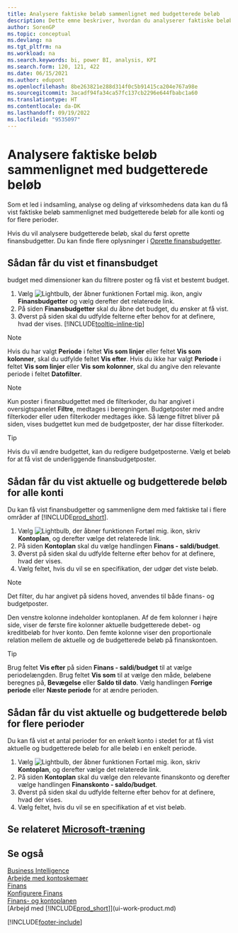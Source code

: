 ```yaml
---
title: Analysere faktiske beløb sammenlignet med budgetterede beløb
description: Dette emne beskriver, hvordan du analyserer faktiske beløb vs. budgetterede beløb som en metode til at indsamle, analysere og dele virksomhedens data.
author: SorenGP
ms.topic: conceptual
ms.devlang: na
ms.tgt_pltfrm: na
ms.workload: na
ms.search.keywords: bi, power BI, analysis, KPI
ms.search.form: 120, 121, 422
ms.date: 06/15/2021
ms.author: edupont
ms.openlocfilehash: 8be263821e288d314f0c5b91415ca204e767a98e
ms.sourcegitcommit: 3acadf94fa34ca57fc137cb2296e644fbabc1a60
ms.translationtype: HT
ms.contentlocale: da-DK
ms.lasthandoff: 09/19/2022
ms.locfileid: "9535097"
---
```

# <a name="analyze-actual-amounts-versus-budgeted-amounts"></a>Analysere faktiske beløb sammenlignet med budgetterede beløb
Som et led i indsamling, analyse og deling af virksomhedens data kan du få vist faktiske beløb sammenlignet med budgetterede beløb for alle konti og for flere perioder.

Hvis du vil analysere budgetterede beløb, skal du først oprette finansbudgetter. Du kan finde flere oplysninger i [Oprette finansbudgetter](finance-how-create-budgets.md).

## <a name="to-view-a-gl-budget"></a>Sådan får du vist et finansbudget
budget med dimensioner kan du filtrere poster og få vist et bestemt budget.

1. Vælg ![Lightbulb, der åbner funktionen Fortæl mig.](media/ui-search/search_small.png "Fortæl mig, hvad du vil foretage dig") ikon, angiv **Finansbudgetter** og vælg derefter det relaterede link.
2. På siden **Finansbudgetter** skal du åbne det budget, du ønsker at få vist.  
3. Øverst på siden skal du udfylde felterne efter behov for at definere, hvad der vises. [!INCLUDE[tooltip-inline-tip](includes/tooltip-inline-tip_md.md)]

> [!NOTE]  
>   Hvis du har valgt **Periode** i feltet **Vis som linjer** eller feltet **Vis som kolonner**, skal du udfylde feltet **Vis efter**. Hvis du ikke har valgt **Periode** i feltet **Vis som linjer** eller **Vis som kolonner**, skal du angive den relevante periode i feltet **Datofilter**.  

> [!NOTE]  
>   Kun poster i finansbudgettet med de filterkoder, du har angivet i oversigtspanelet **Filtre**, medtages i beregningen. Budgetposter med andre filterkoder eller uden filterkoder medtages ikke. Så længe filtret bliver på siden, vises budgettet kun med de budgetposter, der har disse filterkoder.  

> [!TIP]  
>   Hvis du vil ændre budgettet, kan du redigere budgetposterne. Vælg et beløb for at få vist de underliggende finansbudgetposter.

## <a name="to-view-actual-and-budgeted-amounts-for-all-accounts"></a>Sådan får du vist aktuelle og budgetterede beløb for alle konti  
Du kan få vist finansbudgetter og sammenligne dem med faktiske tal i flere områder af [!INCLUDE[prod_short](includes/prod_short.md)].

1. Vælg ![Lightbulb, der åbner funktionen Fortæl mig.](media/ui-search/search_small.png "Fortæl mig, hvad du vil foretage dig") ikon, skriv **Kontoplan**, og derefter vælge det relaterede link.  
2. På siden **Kontoplan** skal du vælge handlingen **Finans - saldi/budget**.
3. Øverst på siden skal du udfylde felterne efter behov for at definere, hvad der vises.  
4. Vælg feltet, hvis du vil se en specifikation, der udgør det viste beløb.  

> [!NOTE]  
>   Det filter, du har angivet på sidens hoved, anvendes til både finans- og budgetposter.

Den venstre kolonne indeholder kontoplanen. Af de fem kolonner i højre side, viser de første fire kolonner aktuelle budgetterede debet- og kreditbeløb for hver konto. Den femte kolonne viser den proportionale relation mellem de aktuelle og de budgetterede beløb på finanskontoen.  

> [!TIP]  
>   Brug feltet **Vis efter** på siden **Finans - saldi/budget** til at vælge periodelængden. Brug feltet **Vis som** til at vælge den måde, beløbene beregnes på, **Bevægelse** eller **Saldo til dato**. Vælg handlingen **Forrige periode** eller **Næste periode** for at ændre perioden.  

## <a name="to-view-actual-and-budgeted-amounts-for-several-periods"></a>Sådan får du vist aktuelle og budgetterede beløb for flere perioder  
Du kan få vist et antal perioder for en enkelt konto i stedet for at få vist aktuelle og budgetterede beløb for alle beløb i en enkelt periode.  

1. Vælg ![Lightbulb, der åbner funktionen Fortæl mig.](media/ui-search/search_small.png "Fortæl mig, hvad du vil foretage dig") ikon, skriv **Kontoplan**, og derefter vælge det relaterede link.  
2. På siden **Kontoplan** skal du vælge den relevante finanskonto og derefter vælge handlingen **Finanskonto - saldo/budget**.  
3. Øverst på siden skal du udfylde felterne efter behov for at definere, hvad der vises.   
4. Vælg feltet, hvis du vil se en specifikation af et vist beløb.  

## <a name="see-related-microsoft-training"></a>Se relateret [Microsoft-træning](/training/modules/budgets-exchange-rates-dynamics-365-business-central/index)

## <a name="see-also"></a>Se også
[Business Intelligence](bi.md)  
[Arbejde med kontoskemaer](bi-how-work-account-schedule.md)  
[Finans](finance.md)  
[Konfigurere Finans](finance-setup-finance.md)  
[Finans- og kontoplanen](finance-general-ledger.md)  
[Arbejd med [!INCLUDE[prod_short](includes/prod_short.md)]](ui-work-product.md)  


[!INCLUDE[footer-include](includes/footer-banner.md)]
